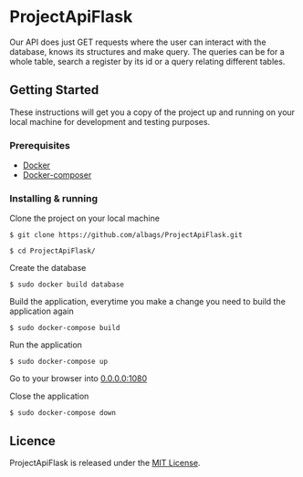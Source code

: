 # ProjectApiFlask
Our API does just GET requests where the user can interact with the database, knows its structures and make query. The queries can be for a whole table, search a register by its id or a query relating different tables.

## Getting Started
These instructions will get you a copy of the project up and running on your local machine for development and testing purposes. 

### Prerequisites

* [Docker](https://docs.docker.com/engine/installation/)
* [Docker-composer](https://docs.docker.com/compose/install/)

### Installing & running
Clone the project on your local machine

`$ git clone https://github.com/albags/ProjectApiFlask.git`

`$ cd ProjectApiFlask/`

Create the database

`$ sudo docker build database`

Build the application, everytime you make a change you need to build the application again

`$ sudo docker-compose build`

Run the application

`$ sudo docker-compose up`

Go to your browser into [0.0.0.0:1080](http://0.0.0.0:1080)

Close the application

`$ sudo docker-compose down`

## Licence
ProjectApiFlask is released under the [MIT License](LICENSE).
